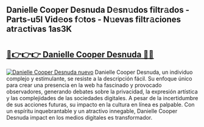 ## Danielle Cooper Desnuda D𝚎sn𝚞dos filtr𝚊dos - Parts-u5l Vid𝚎os f𝚘tos - N𝚞evas filtr𝚊ciones atr𝚊ctivas 1as3K

# <h2><a href="http://mb8g9v.tromn.icu/?c=Danielle+Cooper+Desnuda">🔗👉👉👉 Danielle Cooper Desnuda 🔗🔗</a></h2>

[![Danielle Cooper Desnuda nuevo](https://i.imgur.com/pEAQMta.gif)](http://mb8g9v.tromn.icu/?c=Danielle+Cooper+Desnuda)
Danielle Cooper Desnuda, un individuo complejo y estimulante, se resiste a la descripción fácil. Su enfoque único para crear una presencia en la web ha fascinado y provocado observadores, generando debates sobre la privacidad, la expresión artística y las complejidades de las sociedades digitales. A pesar de la incertidumbre de sus acciones futuras, su impacto en la cultura en línea es palpable. Con un espíritu inquebrantable y un atractivo innegable, Danielle Cooper Desnuda impact en los medios digitales es transformador.
